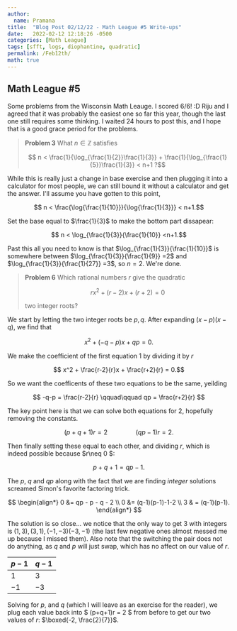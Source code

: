 ```yaml
---
author:
  name: Pramana
title:  "Blog Post 02/12/22 - Math League #5 Write-ups"
date:   2022-02-12 12:18:26 -0500
categories: [Math League]
tags: [sfft, logs, diophantine, quadratic]
permalink: /Feb12th/
math: true
---
```


## Math League #5
Some problems from the Wisconsin Math Leauge. I scored 6/6! :D
Riju and I agreed that it was probably the easiest one so far this year,
though the last one still requires some thinking.
I waited 24 hours to post this, and I hope that is a good grace period for the problems.

>**Problem 3**
>What $n \in \mathbb{Z}$ satisfies
>
>$$ n < \frac{1}{\log_{\frac{1}{2}}\frac{1}{3}} + \frac{1}{\log_{\frac{1}{5}}\frac{1}{3}} < n+1 ?$$
>

While this is really just a change in base exercise and then plugging it into a calculator for most people,
we can still bound it without a calculator and get the answer. I'll assume you have gotten to this point,

$$ n < \frac{\log{\frac{1}{10}}}{\log{\frac{1}{3}}} < n+1.$$

Set the base equal to $\frac{1}{3}$ to make the bottom part dissapear:

$$ n < \log_{\frac{1}{3}}{\frac{1}{10}} <n+1.$$

Past this all you need to know is that $\log_{\frac{1}{3}}{\frac{1}{10}}$ is somewhere between
$\log_{\frac{1}{3}}{\frac{1}{9}} =2$ and $\log_{\frac{1}{3}}{\frac{1}{27}} =3$, so $n=2$. We're done.

>**Problem 6**
>Which rational numbers $r$ give the quadratic
>
>$$rx^{2} + (r-2)x+(r+2) = 0$$
>
>two integer roots?

We start by letting the two integer roots be $p,q$. After expanding $(x-p)(x-q)$, we find that

$$ x^2 + (-q-p)x +qp = 0.$$

We make the coefficient of the first equation $1$ by dividing it by $r$

$$ x^2 + \frac{r-2}{r}x + \frac{r+2}{r} = 0.$$

So we want the coefficents of these two equations to be the same, yeilding

$$ -q-p = \frac{r-2}{r} \qquad\qquad qp = \frac{r+2}{r} $$

The key point here is that we can solve both equations for $2$, hopefully removing the constants.

$$ (p+q+1)r = 2 \qquad\qquad (qp-1)r = 2.$$

Then finally setting these equal to each other, and dividing $r$, which is indeed possible because $r\neq 0 $:

$$ p+q+1 = qp-1.$$

The $p$, $q$ and $qp$ along with the fact that we are finding *integer* solutions screamed Simon's favorite
factoring trick.

$$ 
\begin{align*}
0 &= qp - p - q - 2 \\
0 &= (q-1)(p-1)-1-2 \\
3 & = (q-1)(p-1).
\end{align*}
$$

The solution is so close... we notice that the only way to get $3$ with integers is $(1,3),(3,1),(-1,-3)(-3,-1)$
(the last few negative ones almost messed me up because I missed them). Also note that the switching the
pair does not do anything, as $q$ and $p$ will just swap, which has no affect on our value of $r$.

| $p-1$ | $q-1$ |
|-------|-------|
| $1$   | $3$   |
| $-1$  | $-3$  |

Solving for $p$, and $q$ (which I will leave as an exercise for the reader), we plug each value back into
$ (p+q+1)r = 2 $ from before to get our two values of $r$: $\boxed{-2, \frac{2}{7}}$.
